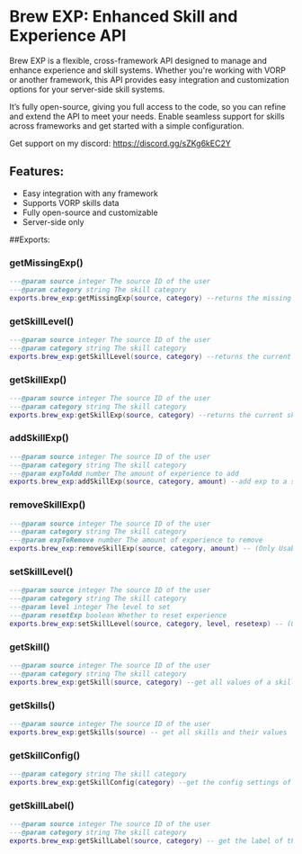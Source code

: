 # Brew EXP: Enhanced Skill and Experience API
Brew EXP is a flexible, cross-framework API designed to manage and enhance experience and skill systems. Whether you're working with VORP or another framework, this API provides easy integration and customization options for your server-side skill systems.

It’s fully open-source, giving you full access to the code, so you can refine and extend the API to meet your needs. Enable seamless support for skills across frameworks and get started with a simple configuration.

Get support on my discord: https://discord.gg/sZKg6kEC2Y
## Features:

- Easy integration with any framework
- Supports VORP skills data
- Fully open-source and customizable
- Server-side only

##Exports:

### getMissingExp()
```lua
---@param source integer The source ID of the user
---@param category string The skill category
exports.brew_exp:getMissingExp(source, category) --returns the missing exp to level up
```
### getSkillLevel()
```lua
---@param source integer The source ID of the user
---@param category string The skill category
exports.brew_exp:getSkillLevel(source, category) --returns the current skill level
```
### getSkillExp()
```lua
---@param source integer The source ID of the user
---@param category string The skill category
exports.brew_exp:getSkillExp(source, category) --returns the current skill exp
```
### addSkillExp()
```lua
---@param source integer The source ID of the user
---@param category string The skill category
---@param expToAdd number The amount of experience to add
exports.brew_exp:addSkillExp(source, category, amount) --add exp to a skill and when reaching maxexp for the level it levels up
```
### removeSkillExp()
```lua
---@param source integer The source ID of the user
---@param category string The skill category
---@param expToRemove number The amount of experience to remove
exports.brew_exp:removeSkillExp(source, category, amount) -- (Only Usable without Vorp Skills) - Remove exp from skill and decrease the level if hitting 0
```
### setSkillLevel()
```lua
---@param source integer The source ID of the user
---@param category string The skill category
---@param level integer The level to set
---@param resetExp boolean Whether to reset experience
exports.brew_exp:setSkillLevel(source, category, level, resetexp) -- (Only Usable without Vorp Skills) - Change the level of a skill to a set level and set in resetexp a true/false if the exp should go to 0
```
### getSkill()
```lua
---@param source integer The source ID of the user
---@param category string The skill category
exports.brew_exp:getSkill(source, category) --get all values of a skill
```
### getSkills()
```lua
---@param source integer The source ID of the user
exports.brew_exp:getSkills(source) -- get all skills and their values
```
### getSkillConfig()
```lua
---@param category string The skill category
exports.brew_exp:getSkillConfig(category) --get the config settings of a category
```
### getSkillLabel()
```lua
---@param source integer The source ID of the user
---@param category string The skill category
exports.brew_exp:getSkillLabel(source, category) -- get the label of the current skill level the player has
```
